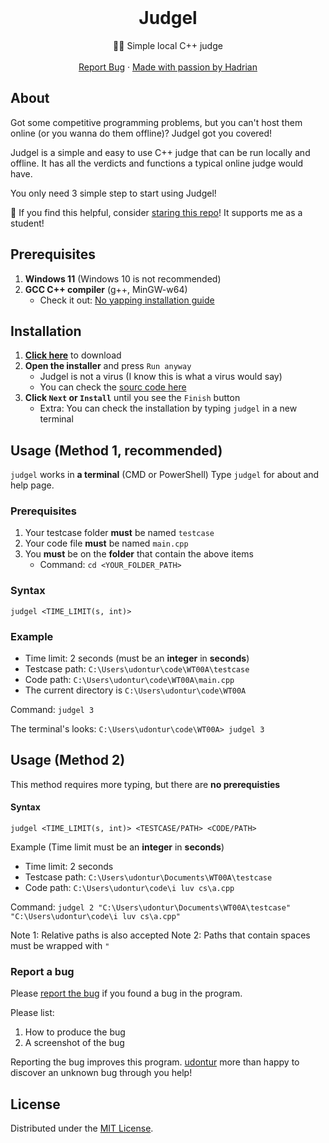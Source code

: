 <br />
<div align="center">
  <h1 align="center">Judgel</h3>
  <p align="center">
    🧑‍⚖️ Simple local C++ judge
    <br />
    <br />
    <a href="https://github.com/udontur/judgel/issues/new">Report Bug</a>
    ·
    <a href="https://github.com/udontur">Made with passion by Hadrian</a>
  </p>
</div>

## About

Got some competitive programming problems, but you can't host them online (or you wanna do them offline)? Judgel got you covered!

Judgel is a simple and easy to use C++ judge that can be run locally and offline. It has all the verdicts and functions a typical online judge would have.

You only need 3 simple step to start using Judgel! 

🌟 If you find this helpful, consider [staring this repo](https://docs.github.com/en/get-started/exploring-projects-on-github/saving-repositories-with-stars)! It supports me as a student!

## Prerequisites
1. **Windows 11** (Windows 10 is not recommended)
2. **GCC C++ compiler** (g++, MinGW-w64)
    - Check it out: [No yapping installation guide](https://hadrianlau.com/blog/no-yap-mingw-w64-guide)
## Installation 
1. **[Click here](https://raw.githubusercontent.com/udontur/judgel/main/app/judgel.msi)** to download
2. **Open the installer** and press ```Run anyway```
    - Judgel is not a virus (I know this is what a virus would say)
    - You can check the [sourc code here](https://github.com/udontur/judgel/src)
3. **Click ```Next``` or ```Install```** until you see the ```Finish``` button
    - Extra: You can check the installation by typing ```judgel``` in a new terminal
## Usage (Method 1, recommended)
```judgel``` works in **a terminal** (CMD or PowerShell) 
Type ```judgel``` for about and help page. 
### Prerequisites 
1. Your testcase folder **must** be named ```testcase```
2. Your code file **must** be named ```main.cpp```
3. You **must** be on the **folder** that contain the above items
    -  Command: ```cd <YOUR_FOLDER_PATH>```

### Syntax
```judgel <TIME_LIMIT(s, int)>```

### Example
- Time limit: 2 seconds (must be an **integer** in **seconds**)
- Testcase path: ```C:\Users\udontur\code\WT00A\testcase```
- Code path: ```C:\Users\udontur\code\WT00A\main.cpp```
- The current directory is ```C:\Users\udontur\code\WT00A```

Command: ```judgel 3```

The terminal's looks: ```C:\Users\udontur\code\WT00A> judgel 3```
## Usage (Method 2)
This method requires more typing, but there are **no prerequisties**
#### Syntax
```judgel <TIME_LIMIT(s, int)> <TESTCASE/PATH> <CODE/PATH>```

Example (Time limit must be an **integer** in **seconds**)
- Time limit: 2 seconds
- Testcase path: ```C:\Users\udontur\Documents\WT00A\testcase```
- Code path: ```C:\Users\udontur\code\i luv cs\a.cpp```

Command: ```judgel 2 "C:\Users\udontur\Documents\WT00A\testcase" "C:\Users\udontur\code\i luv cs\a.cpp"``` 

Note 1: Relative paths is also accepted
Note 2: Paths that contain spaces must be wrapped with ```"``` 

### Report a bug
Please [report the bug](https://github.com/udontur/judgel/issues/new) if you found a bug in the program.

Please list:
1. How to produce the bug
2. A screenshot of the bug

Reporting the bug improves this program. [udontur](https://github.com/udontur) more than happy to discover an unknown bug through you help! 

## License

Distributed under the [MIT License](https://github.com/udontur/judgel/blob/main/LICENSE). 
